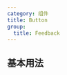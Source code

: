 ```yaml
---
category: 组件
title: Button
group:
  title: Feedback
---
```


## 基本用法

<code src="./demo/basic.tsx"></code>
